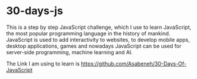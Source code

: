 # 30-days-js
This is a step by step JavaScript challenge, which I use to learn JavaScript, the most popular programming language in the history of mankind. JavaScript is used to add interactivity to websites, to develop mobile apps, desktop applications, games and nowadays JavaScript can be used for server-side programming, machine learning and AI.

The Link I am using to learn is https://github.com/Asabeneh/30-Days-Of-JavaScript